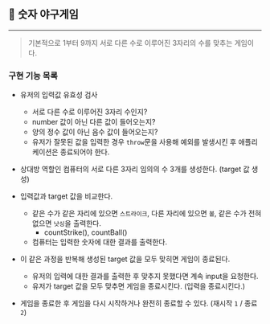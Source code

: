 ## 🚀 숫자 야구게임

---

> 기본적으로 1부터 9까지 서로 다른 수로 이루어진 3자리의 수를 맞추는 게임이다.

### 구현 기능 목록

- 유저의 입력값 유효성 검사

  - 서로 다른 수로 이루어진 3자리 수인지?
  - number 값이 아닌 다른 값이 들어오는지?
  - 양의 정수 값이 아닌 음수 값이 들어오는지?
  - 유저가 잘못된 값을 입력한 경우 `throw`문을 사용해 예외를 발생시킨 후 애플리케이션은 종료되어야 한다.

- 상대방 역할인 컴퓨터의 서로 다른 3자리 임의의 수 3개를 생성한다. (target 값 생성)
- 입력값과 target 값을 비교한다.

  - 같은 수가 같은 자리에 있으면 `스트라이크`, 다른 자리에 있으면 `볼`, 같은 수가 전혀 없으면 `낫싱`을 출력한다.
    - countStrike(), countBall()
  - 컴퓨터는 입력한 숫자에 대한 결과를 출력한다.

- 이 같은 과정을 반복해 생성된 target 값을 모두 맞히면 게임이 종료된다.
  - 유저의 입력에 대한 결과를 출력한 후 맞추지 못했다면 계속 input을 요청한다.
  - 유저가 target 값을 모두 맞추면 게임을 종료시킨다. (입력을 종료시킨다.)
- 게임을 종료한 후 게임을 다시 시작하거나 완전히 종료할 수 있다. (재시작 `1` / 종료 `2`)
